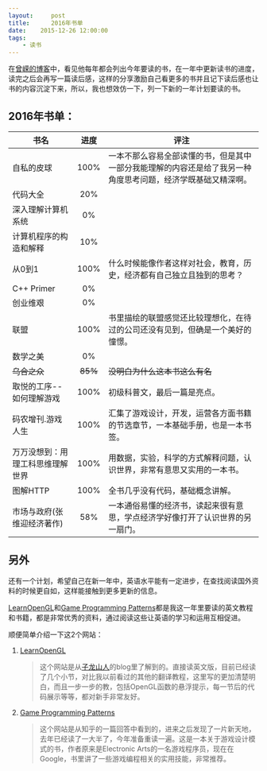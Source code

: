 ```yaml
---
layout:     post
title:      2016年书单
date:    2015-12-26 12:00:00   
tags:
    - 读书
---
```

在[曾嵘的博客](http://zengrong.net)中，看见他每年都会列出今年要读的书，在一年中更新读书的进度，读完之后会再写一篇读后感，这样的分享激励自己看更多的书并且记下读后感也让书的内容沉淀下来，所以，我也想效仿一下，列一下新的一年计划要读的书。

## 2016年书单：

书名 | 进度 | 评注
----|:-----:|-----
自私的皮球|100%|一本不那么容易全部读懂的书，但是其中一部分我能理解的内容还是给了我另一种角度思考问题，经济学既基础又精深啊。
代码大全|20%|
深入理解计算机系统|0%|
计算机程序的构造和解释|10%|
从0到1|100%|什么时候能像作者这样对社会，教育，历史，经济都有自己独立且独到的思考？
C++ Primer|0%|
创业维艰|0%|
联盟|100%|书里描绘的联盟感觉还比较理想化，在待过的公司还没有见到，但确是一个美好的憧憬。
数学之美|0%|
<del>乌合之众</del> |<del>85%</del>| <del>没明白为什么这本书这么有名</del>
取悦的工序--如何理解游戏|100%|初级科普文，最后一篇是亮点。
码农增刊.游戏人生 | 100% | 汇集了游戏设计，开发，运营各方面书籍的节选章节，一本基础手册，也是一本书签。
万万没想到：用理工科思维理解世界 | 100% | 用数据，实验，科学的方式解释问题，认识世界，非常有意思又实用的一本书。
图解HTTP | 100% | 全书几乎没有代码，基础概念讲解。
市场与政府(张维迎经济著作) | 58% | 一本通俗易懂的经济书，读起来很有意思，学点经济学好像打开了认识世界的另一扇门。


## 另外
还有一个计划，希望自己在新一年中，英语水平能有一定进步，在查找阅读国外资料的时候更自如，这样能接触到更多更新的信息。

[LearnOpenGL](http://learnopengl.com)和[Game Programming Patterns](http://gameprogrammingpatterns.com)都是我这一年里要读的英文教程和书籍，都是非常优秀的资料，通过阅读这些让英语的学习和运用互相促进。

顺便简单介绍一下这2个网站：

1. [LearnOpenGL](http://learnopengl.com)

    > 这个网站是从[子龙山人](http://zilongshanren.com/blog/2015-11-23-a-few-good-habit-i-keep-for-years.html)的blog里了解到的。直接读英文版，目前已经读了几个小节，对比我以前看过的其他的翻译教程，这里写的更加清楚明白，而且一步一步的教，包括OpenGL函数的悬浮提示，每一节后的代码展示等等，都对新手非常友好。

2. [Game Programming Patterns](http://gameprogrammingpatterns.com)

    > 这个网站是从知乎的一篇回答中看到的，进来之后发现了一片新天地，去年已经读了一大半了，今年准备重读一遍。这是一本关于游戏设计模式的书，作者原来是Electronic Arts的一名游戏程序员，现在在Google，书里讲了一些游戏编程相关的实用技能，非常推荐。
